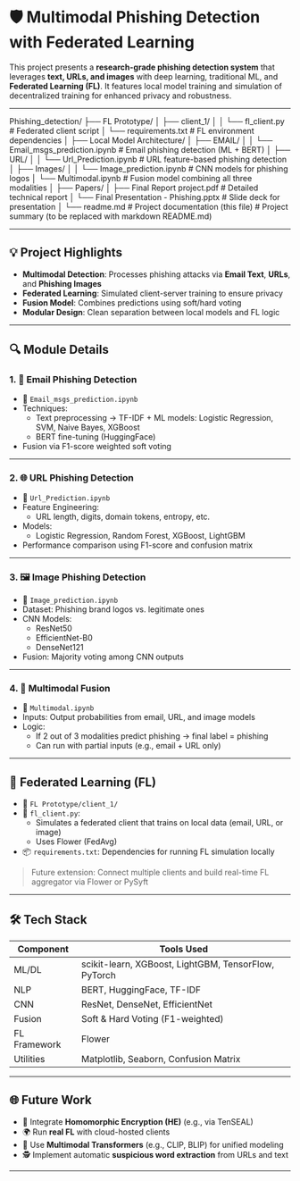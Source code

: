 # 🛡️ Multimodal Phishing Detection with Federated Learning

This project presents a **research-grade phishing detection system** that leverages **text, URLs, and images** with deep learning, traditional ML, and **Federated Learning (FL)**. It features local model training and simulation of decentralized training for enhanced privacy and robustness.

---

Phishing_detection/
├── FL Prototype/
│   ├── client_1/
│   │   └── fl_client.py               # Federated client script
│   └── requirements.txt              # FL environment dependencies
│
├── Local Model Architecture/
│   ├── EMAIL/
│   │   └── Email_msgs_prediction.ipynb    # Email phishing detection (ML + BERT)
│   ├── URL/
│   │   └── Url_Prediction.ipynb           # URL feature-based phishing detection
│   ├── Images/
│   │   └── Image_prediction.ipynb         # CNN models for phishing logos
│   └── Multimodal.ipynb                   # Fusion model combining all three modalities
│
├── Papers/
│   ├── Final Report project.pdf           # Detailed technical report
│   └── Final Presentation - Phishing.pptx # Slide deck for presentation
│
└── readme.md                              # Project documentation (this file)                       # Project summary (to be replaced with markdown README.md)

---

## 💡 Project Highlights

- **Multimodal Detection**: Processes phishing attacks via **Email Text**, **URLs**, and **Phishing Images**
- **Federated Learning**: Simulated client-server training to ensure privacy
- **Fusion Model**: Combines predictions using soft/hard voting
- **Modular Design**: Clean separation between local models and FL logic

---

## 🔍 Module Details

### 1. 📩 Email Phishing Detection
- 📘 `Email_msgs_prediction.ipynb`
- Techniques:
  - Text preprocessing → TF-IDF + ML models: Logistic Regression, SVM, Naive Bayes, XGBoost
  - BERT fine-tuning (HuggingFace)
- Fusion via F1-score weighted soft voting

---

### 2. 🌐 URL Phishing Detection
- 📘 `Url_Prediction.ipynb`
- Feature Engineering:
  - URL length, digits, domain tokens, entropy, etc.
- Models:
  - Logistic Regression, Random Forest, XGBoost, LightGBM
- Performance comparison using F1-score and confusion matrix

---

### 3. 🖼️ Image Phishing Detection
- 📘 `Image_prediction.ipynb`
- Dataset: Phishing brand logos vs. legitimate ones
- CNN Models:
  - ResNet50
  - EfficientNet-B0
  - DenseNet121
- Fusion: Majority voting among CNN outputs

---

### 4. 🔄 Multimodal Fusion
- 📘 `Multimodal.ipynb`
- Inputs: Output probabilities from email, URL, and image models
- Logic:
  - If 2 out of 3 modalities predict phishing → final label = phishing
  - Can run with partial inputs (e.g., email + URL only)

---

## 🧠 Federated Learning (FL)

- 📁 `FL Prototype/client_1/`
- 🔧 `fl_client.py`:
  - Simulates a federated client that trains on local data (email, URL, or image)
  - Uses Flower (FedAvg)
- 📦 `requirements.txt`: Dependencies for running FL simulation locally

> Future extension: Connect multiple clients and build real-time FL aggregator via Flower or PySyft

---

## 🛠️ Tech Stack

| Component       | Tools Used                                             |
|------------------|--------------------------------------------------------|
| ML/DL            | scikit-learn, XGBoost, LightGBM, TensorFlow, PyTorch  |
| NLP              | BERT, HuggingFace, TF-IDF                             |
| CNN              | ResNet, DenseNet, EfficientNet                        |
| Fusion           | Soft & Hard Voting (F1-weighted)                      |
| FL Framework     | Flower                                                |
| Utilities        | Matplotlib, Seaborn, Confusion Matrix                 |

---

## 🌐 Future Work

- 🔐 Integrate **Homomorphic Encryption (HE)** (e.g., via TenSEAL)
- 🌍 Run **real FL** with cloud-hosted clients
- 🧠 Use **Multimodal Transformers** (e.g., CLIP, BLIP) for unified modeling
- 🕵️ Implement automatic **suspicious word extraction** from URLs and text

---


